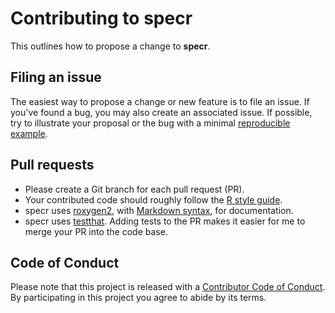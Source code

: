 # Contributing to specr

This outlines how to propose a change to **specr**. 

## Filing an issue

The easiest way to propose a change or new feature is to file an issue. If you've found a
bug, you may also create an associated issue. If possible, try to illustrate your proposal or the bug with a minimal [reproducible example](https://www.tidyverse.org/help/#reprex).

## Pull requests

*  Please create a Git branch for each pull request (PR).
*  Your contributed code should roughly follow the [R style guide](http://style.tidyverse.org).
*  specr uses [roxygen2](https://cran.r-project.org/package=roxygen2), with
[Markdown syntax](https://cran.r-project.org/web/packages/roxygen2/vignettes/markdown.html),
for documentation.
*  specr uses [testthat](https://cran.r-project.org/package=testthat). Adding tests to the PR makes it easier for me to merge your PR into the code base.

## Code of Conduct

Please note that this project is released with a [Contributor Code of Conduct](CODE_OF_CONDUCT.md). By participating in this project you agree to
abide by its terms.
